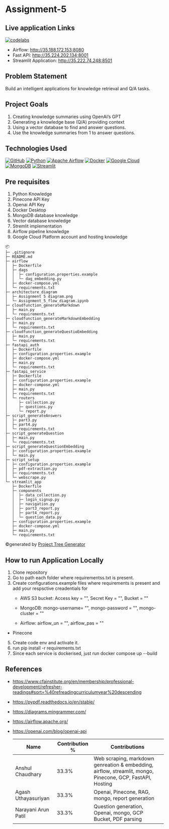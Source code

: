 # Assignment-5

## Live application Links
[![codelabs](https://img.shields.io/badge/codelabs-4285F4?style=for-the-badge&logo=codelabs&logoColor=white)](https://docs.google.com/document/d/1uM3pyBVNURT9fq-ySvNWs54Kkx8Pw9LZH0hw7yaW0CM/edit#heading=h.j0flkct7g8l6)

- Airflow: http://35.188.172.153:8080
- Fast API: http://35.224.202.134:8001
- Streamlit Application: http://35.222.74.248:8501

## Problem Statement 
Build an intelligent applications for knowledge retrieval and Q/A tasks.

## Project Goals
1. Creating knowledge summaries using OpenAI’s GPT
2. Generating a knowledge base (Q/A) providing context
3. Using a vector database to find and answer questions.
4. Use the knowledge summaries from 1 to answer questions.

## Technologies Used
[![GitHub](https://img.shields.io/badge/GitHub-100000?style=for-the-badge&logo=github&logoColor=white)](https://github.com/)
[![Python](https://img.shields.io/badge/Python-FFD43B?style=for-the-badge&logo=python&logoColor=blue)](https://www.python.org/)
[![Apache Airflow](https://img.shields.io/badge/Airflow-017CEE?style=for-the-badge&logo=Apache%20Airflow&logoColor=white)](https://airflow.apache.org/)
[![Docker](https://img.shields.io/badge/Docker-%232496ED?style=for-the-badge&logo=Docker&color=blue&logoColor=white)](https://www.docker.com)
[![Google Cloud](https://img.shields.io/badge/Google_Cloud-%234285F4.svg?style=for-the-badge&logo=google-cloud&logoColor=white)](https://cloud.google.com)
[![MongoDB](https://img.shields.io/badge/MongoDB-%234169E1?style=for-the-badge&logo=MongoDB&logoColor=%234169E1&color=black)](https://www.postgresql.org)
[![Streamlit](https://img.shields.io/badge/Streamlit-FF4B4B?style=for-the-badge&logo=Streamlit&logoColor=white)](https://streamlit.io/)

## Pre requisites
1. Python Knowledge
2. Pinecone API Key
3. Openai API Key
4. Docker Desktop
5. MongoDB database knowledge
6. Vector database knowledge
8. Stremlit implementation
9. Airflow pipeline knowledge
10. Google Cloud Platform account and hosting knowledge

```
📦 
├─ .gitignore
├─ README.md
├─ airflow
│  ├─ Dockerfile
│  ├─ dags
│  │  ├─ configuration.properties.example
│  │  └─ dag_embedding.py
│  ├─ docker-compose.yml
│  └─ requirements.txt
├─ architecture_diagram
│  ├─ Assignment 5 diagram.png
│  └─ Assignment_5_flow_diagram.ipynb
├─ cloudfunction_generateMarkdown
│  ├─ main.py
│  └─ requirements.txt
├─ cloudfunction_generateMarkdownEmbedding
│  ├─ main.py
│  └─ requirements.txt
├─ cloudfunction_generateQuestioEmbedding
│  ├─ main.py
│  └─ requirements.txt
├─ fastapi_auth
│  ├─ Dockerfile
│  ├─ configuration.properties.example
│  ├─ docker-compose.yml
│  ├─ main.py
│  └─ requirements.txt
├─ fastapi_service
│  ├─ Dockerfile
│  ├─ configuration.properties.example
│  ├─ docker-compose.yml
│  ├─ main.py
│  ├─ requirements.txt
│  └─ routers
│     ├─ collection.py
│     ├─ questions.py
│     └─ report.py
├─ script_generateAnswers
│  ├─ part3.py
│  ├─ part4.py
│  └─ requirements.txt
├─ script_generateQuestion
│  ├─ main.py
│  └─ requirements.txt
├─ script_generateQuestionEmbedding
│  ├─ configuration.properties.example
│  └─ main.py
├─ script_setup
│  ├─ configuration.properties.example
│  ├─ pdf-extraction.py
│  ├─ requirements.txt
│  └─ webscrape.py
└─ streamlit_app
   ├─ Dockerfile
   ├─ components
   │  ├─ data_collection.py
   │  ├─ login_signup.py
   │  ├─ navigation.py
   │  ├─ part3_report.py
   │  ├─ part4_report.py
   │  └─ question_data.py
   ├─ configuration.properties.example
   ├─ docker-compose.yml
   ├─ main.py
   └─ requirements.txt
```
©generated by [Project Tree Generator](https://woochanleee.github.io/project-tree-generator)

## How to run Application Locally
1. Clone repository
2. Go to path each folder where requirementss.txt is present.
3. Create configurations.example files where requirements is present and add your respsctive creadentials for
   - AWS S3 bucket:
     Access key = "",
     Secret Key = "",
     Bucket = ""
 
   - MongoDB:
     mongo-username= "",
     mongo-password = "",
     mongo-cluster = ""
 
   - Airflow:
    airflow_un = "",
    airflow_pas = ""
  - Pinecone 

5. Create code env and activate it.
6. run pip install -r requirements.txt
7. Since each service is dockerised, just run docker compose up --build


## References

- https://www.cfainstitute.org/en/membership/professional-development/refresher-readings#sort=%40refreadingcurriculumyear%20descending
- https://pypdf.readthedocs.io/en/stable/
- https://diagrams.mingrammer.com/
- https://airflow.apache.org/
- https://openai.com/blog/openai-api

    Name | Contribution %| Contributions |
  --- |--- | --- |
  Anshul Chaudhary  | 33.3% | Web scraping, markdown genreation & embedding, airflow, streamlit, mongo, Pinecone, GCP, FastAPI, Hosting |
  Agash Uthayasuriyan | 33.3% | Openai, Pinecone, RAG, mongo, report generation |
  Narayani Arun Patil | 33.3% | Question generation, Openai, mongo, GCP Bucket, PDF parsing |
